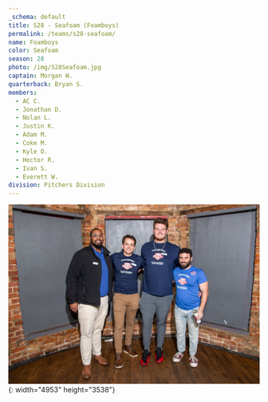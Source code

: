 ```yaml
---
_schema: default
title: S28 - Seafoam (Foamboys)
permalink: /teams/s28-seafoam/
name: Foamboys
color: Seafoam
season: 28
photo: /img/S28Seafoam.jpg
captain: Morgan W.
quarterback: Bryan S.
members:
  - AC C.
  - Jonathan D.
  - Nolan L.
  - Justin K.
  - Adam M.
  - Coke M.
  - Kyle O.
  - Hector R.
  - Ivan S.
  - Everett W.
division: Pitchers Division
---
```

![](/img/da2-7066.jpg){: width="4953" height="3538"}
